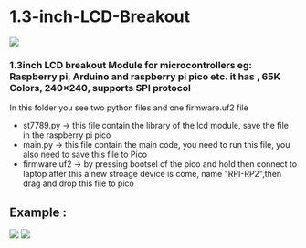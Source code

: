 # 1.3-inch-LCD-Breakout

<img src= "https://github.com/sbcshop/1.3-inch-LCD-Breakout/blob/main/images/1.3inchLCDBreakout.png" />

### 1.3inch LCD breakout Module for microcontrollers eg: Raspberry pi, Arduino and raspberry pi pico etc. it has , 65K Colors, 240×240, supports SPI protocol

In this folder you see two python files and one firmware.uf2 file
 * st7789.py -> this file contain the library of the lcd module, save the file in the raspberry pi pico
 * main.py   -> this file contain the main code, you need to run this file, you also need to save this file to Pico
 * firmware.uf2 -> by pressing bootsel of the pico and hold then connect to laptop after this a new stroage device is come, name "RPI-RP2",then  drag and drop this file to pico

##  Example :
   <img src= "https://github.com/sbcshop/1.3-inch-LCD-Breakout/blob/main/images/img1.jpg" />
   
   <img src= "https://github.com/sbcshop/1.3-inch-LCD-Breakout/blob/main/images/img.JPG" />
   
   
